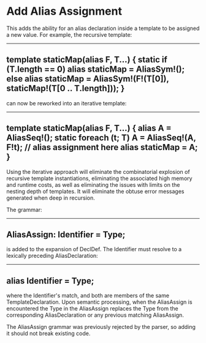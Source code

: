 # Add Alias Assignment

This adds the ability for an alias declaration inside a template to be
assigned a new value. For example, the recursive template:

---
template staticMap(alias F, T...)
{
    static if (T.length == 0)
	alias staticMap = AliasSym!();
    else
        alias staticMap = AliasSym!(F!(T[0]), staticMap!(T[0 .. T.length]));
}
---

can now be reworked into an iterative template:

---
template staticMap(alias F, T...)
{
    alias A = AliasSeq!();
    static foreach (t; T)
	A = AliasSeq!(A, F!t); // alias assignment here
    alias staticMap = A;
}
---

Using the iterative approach will eliminate the combinatorial explosion of recursive
template instantiations, eliminating the associated high memory and runtime costs,
as well as eliminating the issues with limits on the nesting depth of templates.
It will eliminate the obtuse error messages generated when deep in recursion.

The grammar:

---
AliasAssign:
    Identifier = Type;
---

is added to the expansion of DeclDef. The Identifier must resolve to a lexically
preceding AliasDeclaration:

---
alias Identifier = Type;
---

where the Identifier's match, and both are members of the same TemplateDeclaration.
Upon semantic processing, when the AliasAssign is encountered the Type in the
AliasAssign replaces the Type from the corresponding AliasDeclaration or any previous matching
AliasAssign.

The AliasAssign grammar was previously rejected by the parser, so adding it
should not break existing code.
